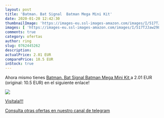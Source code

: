 ```yaml
---
layout: post
title: 'Batman. Bat Signal  Batman Mega Mini Kit'
date: 2020-01-20 12:42:30
thumbnailImage: 'https://images-eu.ssl-images-amazon.com/images/I/517TJJaw29L._SL200_.jpg'
images: [ 'https://images-eu.ssl-images-amazon.com/images/I/517TJJaw29L._SL200_.jpg' ]
comments: true
category: ofertas
author: ring
slug: 0762445262
description:
actualPrice: 2.01 EUR
comparePrice: 10.5 EUR
inStock: true
---
```


Ahora mismo tienes [Batman. Bat Signal  Batman Mega Mini Kit ](https://www.amazon.com/dp/0762445262/?tag=redken08-20) a 2.01 EUR (original: 10.5 EUR) en el siguiente enlace!

[![](https://images-eu.ssl-images-amazon.com/images/I/517TJJaw29L._SL200_.jpg)](https://www.amazon.com/dp/0762445262/?tag=redken08-20)

[Visítala!!!](https://www.amazon.com/dp/0762445262/?tag=redken08-20)

[Consulta otras ofertas en nuestro canal de telegram](https://t.me/s/ofertas25)
